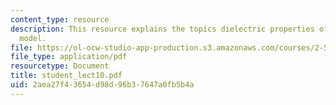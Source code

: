 ```yaml
---
content_type: resource
description: This resource explains the topics dielectric properties of solid, Drude
  model.
file: https://ol-ocw-studio-app-production.s3.amazonaws.com/courses/2-58j-radiative-transfer-spring-2006/2aea27f43654d98d96b37647a0fb5b4a_student_lect10.pdf
file_type: application/pdf
resourcetype: Document
title: student_lect10.pdf
uid: 2aea27f4-3654-d98d-96b3-7647a0fb5b4a
---
```

